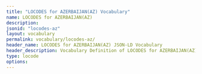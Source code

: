 ```yaml
---
title: "LOCODES for AZERBAIJAN(AZ) Vocabulary"
name: LOCODES for AZERBAIJAN(AZ) 
description: 
jsonid: "locodes-az"
layout: vocabulary
permalink: vocabulary/locodes-az/
header_name: LOCODES for AZERBAIJAN(AZ) JSON-LD Vocabulary
header_description: Vocabulary Definition of LOCODES for AZERBAIJAN(AZ) semantics in HTML format. JSON-LD format is available at [locodes-az.jsonld](https://edi3.org/vocabulary/locodes-az.jsonld)
type: locode
options:
---
```


